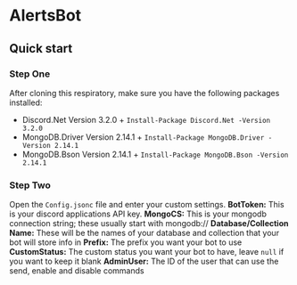 # AlertsBot

## Quick start

### Step One
After cloning this respiratory, make sure you have the following packages installed:
- Discord.Net Version 3.2.0 + `Install-Package Discord.Net -Version 3.2.0`
- MongoDB.Driver Version 2.14.1 + `Install-Package MongoDB.Driver -Version 2.14.1`
- MongoDB.Bson Version 2.14.1 + `Install-Package MongoDB.Bson -Version 2.14.1`

### Step Two
Open the `Config.jsonc` file and enter your custom settings.
**BotToken:** This is your discord applications API key.
**MongoCS:** This is your mongodb connection string; these usually start with mongodb://
**Database/Collection Name:** These will be the names of your database and collection that your bot will store info in
**Prefix:** The prefix you want your bot to use
**CustomStatus:** The custom status you want your bot to have, leave `null` if you want to keep it blank
**AdminUser:** The ID of the user that can use the send, enable and disable commands
